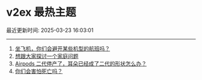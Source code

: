 # v2ex 最热主题

最近更新时间: 2025-03-23 16:03:01

--- 
1. [坐飞机，你们会避开某些机型的航班吗？](https://www.v2ex.com/t/1120396) 
2. [想跟大家探讨一个家庭问题](https://www.v2ex.com/t/1120397) 
3. [Airpods 二代停产了，耳朵已经成了二代的形状怎么办？](https://www.v2ex.com/t/1120395) 
4. [你们会害怕死亡吗？](https://www.v2ex.com/t/1120423) 
